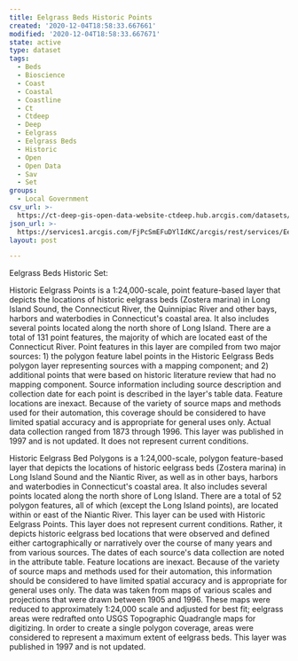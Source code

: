 ```yaml
---
title: Eelgrass Beds Historic Points
created: '2020-12-04T18:58:33.667661'
modified: '2020-12-04T18:58:33.667671'
state: active
type: dataset
tags:
  - Beds
  - Bioscience
  - Coast
  - Coastal
  - Coastline
  - Ct
  - Ctdeep
  - Deep
  - Eelgrass
  - Eelgrass Beds
  - Historic
  - Open
  - Open Data
  - Sav
  - Set
groups:
  - Local Government
csv_url: >-
  https://ct-deep-gis-open-data-website-ctdeep.hub.arcgis.com/datasets/f1fd1bdd80be4c9e94164cc265576873_0.csv?outSR=%7B%22latestWkid%22%3A2234%2C%22wkid%22%3A102656%7D
json_url: >-
  https://services1.arcgis.com/FjPcSmEFuDYlIdKC/arcgis/rest/services/Eelgrass_Beds_Historic_Set/FeatureServer/0
layout: post

---
```

Eelgrass Beds Historic Set:



Historic Eelgrass Points is a 1:24,000-scale, point feature-based layer that depicts the locations of historic eelgrass beds (Zostera marina) in Long Island Sound, the Connecticut River, the Quinnipiac River and other bays, harbors and waterbodies in Connecticut's coastal area. It also includes several points located along the north shore of Long Island. There are a total of 131 point features, the majority of which are located east of the Connecticut River. Point features in this layer are compiled from two major sources: 1) the polygon feature label points in the Historic Eelgrass Beds polygon layer representing sources with a mapping component; and 2) additional points that were based on historic literature review that had no mapping component. Source information including source description and collection date for each point is described in the layer's table data. Feature locations are inexact. Because of the variety of source maps and methods used for their automation, this coverage should be considered to have limited spatial accuracy and is appropriate for general uses only. Actual data collection ranged from 1873 through 1996. This layer was published in 1997 and is not updated. It does not represent current conditions.

Historic Eelgrass Bed Polygons is a 1:24,000-scale, polygon feature-based layer that depicts the locations of historic eelgrass beds (Zostera marina) in Long Island Sound and the Niantic River, as well as in other bays, harbors and waterbodies in Connecticut's coastal area. It also includes several points located along the north shore of Long Island. There are a total of 52 polygon features, all of which (except the Long Island points), are located within or east of the Niantic River. This layer can be used with Historic Eelgrass Points. This layer does not represent current conditions. Rather, it depicts historic eelgrass bed locations that were observed and defined either cartographically or narratively over the course of many years and from various sources. The dates of each source's data collection are noted in the attribute table. Feature locations are inexact. Because of the variety of source maps and methods used for their automation, this information should be considered to have limited spatial accuracy and is appropriate for general uses only. The data was taken from maps of various scales and projections that were drawn between 1905 and 1996. These maps were reduced to approximately 1:24,000 scale and adjusted for best fit; eelgrass areas were redrafted onto USGS Topographic Quadrangle maps for digitizing. In order to create a single polygon coverage, areas were considered to represent a maximum extent of eelgrass beds. This layer was published in 1997 and is not updated.
